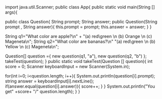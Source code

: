 import java.util.Scanner;
public class App{
public static void main(String [] args){

public class Question{
	String prompt;
	String answer;
public Question(String prompt , String answer){
	this.prompt = prompt;
	this.answer = answer;
}
}

String q1="What color are apple?\n" + 
			"(a) red\green \n (b) Orange \n (c) Mageneta\n";
String q2="What color are bananas?\n"
			"(a) red\green \n (b) Yellow \n (c) Mageneta\n";

Question[] question ={
	new question(q1, "a"),
	new question(q2, "b")
};
takeTest(question);
}
public static void takeTest(Question [] question){
int score = 0;
Scanner keyboardInput = new Scanner(System.in);

for(int i=0; i<question.length; i++){
System.out.println(question[i].prompt);
string answer = keyboardInput[i].nextLine();
if(answer.equal(question[i].answer)){
score++;
}
}
System.out.println("You get" +score+ "/" question.length);
}
}
